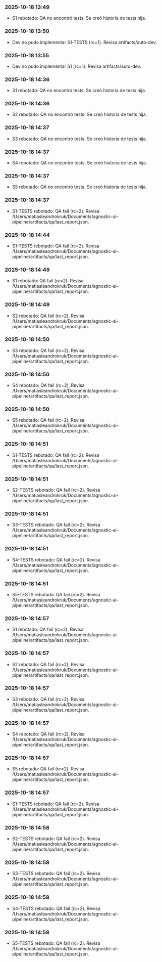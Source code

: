 
### 2025-10-18 13:49
- S1 rebotado: QA no encontró tests. Se creó historia de tests hija.

### 2025-10-18 13:50
- Dev no pudo implementar S1-TESTS (rc=1). Revisa artifacts/auto-dev.

### 2025-10-18 13:55
- Dev no pudo implementar S1 (rc=1). Revisa artifacts/auto-dev.

### 2025-10-18 14:36
- S1 rebotado: QA no encontró tests. Se creó historia de tests hija.

### 2025-10-18 14:36
- S2 rebotado: QA no encontró tests. Se creó historia de tests hija.

### 2025-10-18 14:37
- S3 rebotado: QA no encontró tests. Se creó historia de tests hija.

### 2025-10-18 14:37
- S4 rebotado: QA no encontró tests. Se creó historia de tests hija.

### 2025-10-18 14:37
- S5 rebotado: QA no encontró tests. Se creó historia de tests hija.

### 2025-10-18 14:37
- S1-TESTS rebotado: QA fail (rc=2). Revisa /Users/matiasleandrokruk/Documents/agnostic-ai-pipeline/artifacts/qa/last_report.json.

### 2025-10-18 14:44
- S1-TESTS rebotado: QA fail (rc=2). Revisa /Users/matiasleandrokruk/Documents/agnostic-ai-pipeline/artifacts/qa/last_report.json.

### 2025-10-18 14:49
- S1 rebotado: QA fail (rc=2). Revisa /Users/matiasleandrokruk/Documents/agnostic-ai-pipeline/artifacts/qa/last_report.json.

### 2025-10-18 14:49
- S2 rebotado: QA fail (rc=2). Revisa /Users/matiasleandrokruk/Documents/agnostic-ai-pipeline/artifacts/qa/last_report.json.

### 2025-10-18 14:50
- S3 rebotado: QA fail (rc=2). Revisa /Users/matiasleandrokruk/Documents/agnostic-ai-pipeline/artifacts/qa/last_report.json.

### 2025-10-18 14:50
- S4 rebotado: QA fail (rc=2). Revisa /Users/matiasleandrokruk/Documents/agnostic-ai-pipeline/artifacts/qa/last_report.json.

### 2025-10-18 14:50
- S5 rebotado: QA fail (rc=2). Revisa /Users/matiasleandrokruk/Documents/agnostic-ai-pipeline/artifacts/qa/last_report.json.

### 2025-10-18 14:51
- S1-TESTS rebotado: QA fail (rc=2). Revisa /Users/matiasleandrokruk/Documents/agnostic-ai-pipeline/artifacts/qa/last_report.json.

### 2025-10-18 14:51
- S2-TESTS rebotado: QA fail (rc=2). Revisa /Users/matiasleandrokruk/Documents/agnostic-ai-pipeline/artifacts/qa/last_report.json.

### 2025-10-18 14:51
- S3-TESTS rebotado: QA fail (rc=2). Revisa /Users/matiasleandrokruk/Documents/agnostic-ai-pipeline/artifacts/qa/last_report.json.

### 2025-10-18 14:51
- S4-TESTS rebotado: QA fail (rc=2). Revisa /Users/matiasleandrokruk/Documents/agnostic-ai-pipeline/artifacts/qa/last_report.json.

### 2025-10-18 14:51
- S5-TESTS rebotado: QA fail (rc=2). Revisa /Users/matiasleandrokruk/Documents/agnostic-ai-pipeline/artifacts/qa/last_report.json.

### 2025-10-18 14:57
- S1 rebotado: QA fail (rc=2). Revisa /Users/matiasleandrokruk/Documents/agnostic-ai-pipeline/artifacts/qa/last_report.json.

### 2025-10-18 14:57
- S2 rebotado: QA fail (rc=2). Revisa /Users/matiasleandrokruk/Documents/agnostic-ai-pipeline/artifacts/qa/last_report.json.

### 2025-10-18 14:57
- S3 rebotado: QA fail (rc=2). Revisa /Users/matiasleandrokruk/Documents/agnostic-ai-pipeline/artifacts/qa/last_report.json.

### 2025-10-18 14:57
- S4 rebotado: QA fail (rc=2). Revisa /Users/matiasleandrokruk/Documents/agnostic-ai-pipeline/artifacts/qa/last_report.json.

### 2025-10-18 14:57
- S5 rebotado: QA fail (rc=2). Revisa /Users/matiasleandrokruk/Documents/agnostic-ai-pipeline/artifacts/qa/last_report.json.

### 2025-10-18 14:57
- S1-TESTS rebotado: QA fail (rc=2). Revisa /Users/matiasleandrokruk/Documents/agnostic-ai-pipeline/artifacts/qa/last_report.json.

### 2025-10-18 14:58
- S2-TESTS rebotado: QA fail (rc=2). Revisa /Users/matiasleandrokruk/Documents/agnostic-ai-pipeline/artifacts/qa/last_report.json.

### 2025-10-18 14:58
- S3-TESTS rebotado: QA fail (rc=2). Revisa /Users/matiasleandrokruk/Documents/agnostic-ai-pipeline/artifacts/qa/last_report.json.

### 2025-10-18 14:58
- S4-TESTS rebotado: QA fail (rc=2). Revisa /Users/matiasleandrokruk/Documents/agnostic-ai-pipeline/artifacts/qa/last_report.json.

### 2025-10-18 14:58
- S5-TESTS rebotado: QA fail (rc=2). Revisa /Users/matiasleandrokruk/Documents/agnostic-ai-pipeline/artifacts/qa/last_report.json.
